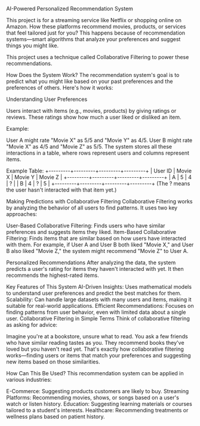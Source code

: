 AI-Powered Personalized Recommendation System

This project is for a streaming service like Netflix or shopping online on Amazon. How these platforms recommend movies, products, or services that feel tailored just for you? This happens because of recommendation systems—smart algorithms that analyze your preferences and suggest things you might like.

This project uses a technique called Collaborative Filtering to power these recommendations.

How Does the System Work?
The recommendation system's goal is to predict what you might like based on your past preferences and the preferences of others. Here's how it works:

Understanding User Preferences

Users interact with items (e.g., movies, products) by giving ratings or reviews.
These ratings show how much a user liked or disliked an item.

Example:

User A might rate "Movie X" as 5/5 and "Movie Y" as 4/5.
User B might rate "Movie X" as 4/5 and "Movie Z" as 5/5.
The system stores all these interactions in a table, where rows represent users and columns represent items.

Example Table:
+---------+---------+---------+---------+
| User ID | Movie X | Movie Y | Movie Z |
+---------+---------+---------+---------+
|    A    |    5    |    4    |    ?    |
|    B    |    4    |    ?    |    5    |
+---------+---------+---------+---------+
(The ? means the user hasn't interacted with that item yet.)

Making Predictions with Collaborative Filtering
Collaborative Filtering works by analyzing the behavior of all users to find patterns. It uses two key approaches:

User-Based Collaborative Filtering: Finds users who have similar preferences and suggests items they liked.
Item-Based Collaborative Filtering: Finds items that are similar based on how users have interacted with them.
For example, if User A and User B both liked "Movie X," and User B also liked "Movie Z," the system might recommend "Movie Z" to User A.

Personalized Recommendations
After analyzing the data, the system predicts a user's rating for items they haven't interacted with yet. It then recommends the highest-rated items.

Key Features of This System
AI-Driven Insights: Uses mathematical models to understand user preferences and predict the best matches for them.
Scalability: Can handle large datasets with many users and items, making it suitable for real-world applications.
Efficient Recommendations: Focuses on finding patterns from user behavior, even with limited data about a single user.
Collaborative Filtering in Simple Terms
Think of collaborative filtering as asking for advice:

Imagine you're at a bookstore, unsure what to read.
You ask a few friends who have similar reading tastes as you.
They recommend books they've loved but you haven't read yet.
That's exactly how collaborative filtering works—finding users or items that match your preferences and suggesting new items based on those similarities.

How Can This Be Used?
This recommendation system can be applied in various industries:

E-Commerce: Suggesting products customers are likely to buy.
Streaming Platforms: Recommending movies, shows, or songs based on a user's watch or listen history.
Education: Suggesting learning materials or courses tailored to a student's interests.
Healthcare: Recommending treatments or wellness plans based on patient history.
